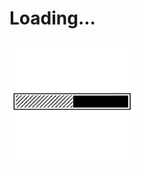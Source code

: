 <h1 align="left">Loading...</h1>
<img align="center" width="200px" alt="loading" src=".github/loading.gif"  />
